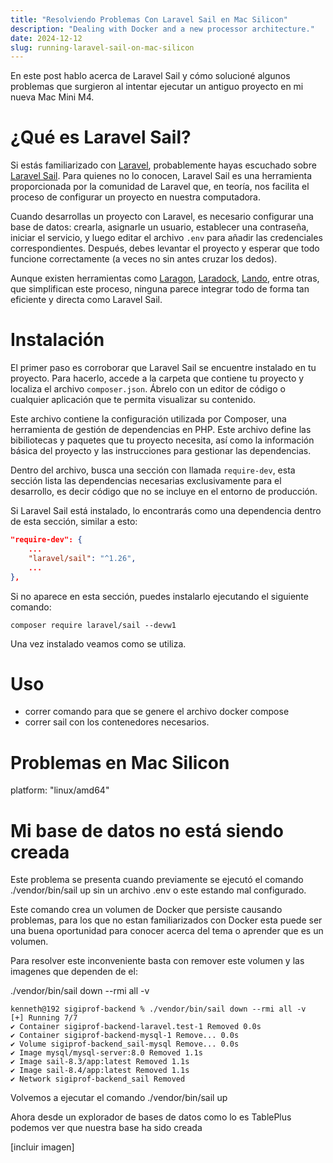 ```yaml
---
title: "Resolviendo Problemas Con Laravel Sail en Mac Silicon"
description: "Dealing with Docker and a new processor architecture."
date: 2024-12-12
slug: running-laravel-sail-on-mac-silicon
---
```


<section class="introduction">
En este post hablo acerca de Laravel Sail y cómo solucioné algunos problemas que 
surgieron al intentar ejecutar un antiguo proyecto en mi nueva Mac Mini M4.
</section>

# ¿Qué es Laravel Sail?

Si estás familiarizado con [Laravel](https://laravel.com/), probablemente hayas escuchado sobre [Laravel
Sail](https://laravel.com/docs/11.x/sail). Para quienes no lo conocen, Laravel
Sail es una herramienta proporcionada por la comunidad de Laravel que, en
teoría, nos facilita el proceso de configurar un proyecto en nuestra computadora.

Cuando desarrollas un proyecto con Laravel, es necesario configurar una base de
datos: crearla, asignarle un usuario, establecer una contraseña, iniciar el
servicio, y luego editar el archivo `.env` para añadir las credenciales
correspondientes. Después, debes levantar el proyecto y esperar que todo
funcione correctamente (a veces no sin antes cruzar los dedos).

Aunque existen herramientas como [Laragon](https://laragon.org/), [Laradock](https://laradock.io/),
[Lando](https://docs.lando.dev/plugins/laravel/), entre otras, que simplifican
este proceso, ninguna parece integrar todo de forma tan eficiente y directa como
Laravel Sail.

# Instalación

El primer paso es corroborar que Laravel Sail se encuentre instalado en tu
proyecto. Para hacerlo, accede a la carpeta que contiene tu proyecto y localiza
el archivo `composer.json`. Ábrelo con un editor de código o cualquier
aplicación que te permita visualizar su contenido.

Este archivo contiene la configuración utilizada por Composer, una herramienta de
gestión de dependencias en PHP. Este archivo define las bibiliotecas y paquetes
que tu proyecto necesita, así como la información básica del proyecto y las
instrucciones para gestionar las dependencias.

Dentro del archivo, busca una sección con llamada `require-dev`, esta sección
lista las dependencias necesarias exclusivamente para el desarrollo, es decir
código que no se incluye en el entorno de producción.

Si Laravel Sail está instalado, lo encontrarás como una dependencia dentro de
esta sección, similar a esto:

```json {3}
"require-dev": {
    ...
    "laravel/sail": "^1.26",
    ...
},
```

Si no aparece en esta sección, puedes instalarlo ejecutando el siguiente
comando:

```shell
composer require laravel/sail --devw1
```

Una vez instalado veamos como se utiliza.

# Uso

- correr comando para que se genere el archivo docker compose
- correr sail con los contenedores necesarios.

# Problemas en Mac Silicon

platform: "linux/amd64"

# Mi base de datos no está siendo creada

Este problema se presenta cuando previamente se ejecutó el comando
./vendor/bin/sail up sin un archivo .env o este estando mal configurado.

Este comando crea un volumen de Docker que persiste causando problemas, para los
que no estan familiarizados con Docker esta puede ser una buena oportunidad para
conocer acerca del tema o aprender que es un volumen.

Para resolver este inconveniente basta con remover este volumen y las imagenes
que dependen de el:

./vendor/bin/sail down --rmi all -v

```shell
kenneth@192 sigiprof-backend % ./vendor/bin/sail down --rmi all -v
[+] Running 7/7
✔ Container sigiprof-backend-laravel.test-1 Removed 0.0s
✔ Container sigiprof-backend-mysql-1 Remove... 0.0s
✔ Volume sigiprof-backend_sail-mysql Remove... 0.0s
✔ Image mysql/mysql-server:8.0 Removed 1.1s
✔ Image sail-8.3/app:latest Removed 1.1s
✔ Image sail-8.4/app:latest Removed 1.1s
✔ Network sigiprof-backend_sail Removed
```

Volvemos a ejecutar el comando ./vendor/bin/sail up

Ahora desde un explorador de bases de datos como lo es TablePlus podemos ver que
nuestra base ha sido creada

[incluir imagen]
